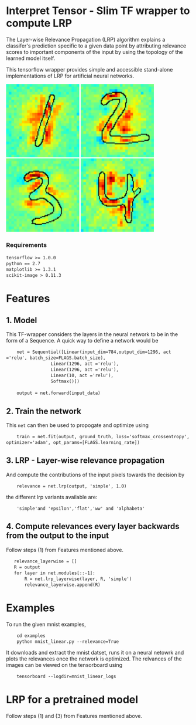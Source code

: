 # Interpret Tensor - Slim TF wrapper to compute LRP

The Layer-wise Relevance Propagation (LRP) algorithm explains a classifer's prediction specific to a given data point by attributing relevance scores to important components of the input by using the topology of the learned model itself.

This tensorflow wrapper provides simple and accessible stand-alone implementations of LRP for artificial neural networks.

<img src="doc/images/1.png" width="200" height="200">
<img src="doc/images/2.png" width="200" height="200">
<img src="doc/images/3.png" width="200" height="200">
<img src="doc/images/4.png" width="200" height="200">

### Requirements
    tensorflow >= 1.0.0
    python == 2.7
    matplotlib >= 1.3.1
    scikit-image > 0.11.3
    
# Features

## 1. Model 

This TF-wrapper considers the layers in the neural network to be in the form of a Sequence. A quick way to define a network would be

        net = Sequential([Linear(input_dim=784,output_dim=1296, act ='relu', batch_size=FLAGS.batch_size),
                     Linear(1296, act ='relu'), 
                     Linear(1296, act ='relu'),
                     Linear(10, act ='relu'),
                     Softmax()])

        output = net.forward(input_data)
             
## 2. Train the network

This `net` can then be used to propogate and optimize using

        train = net.fit(output, ground_truth, loss='softmax_crossentropy', optimizer='adam', opt_params=[FLAGS.learning_rate])

## 3. LRP - Layer-wise relevance propagation

And compute the contributions of the input pixels towards the decision by

        relevance = net.lrp(output, 'simple', 1.0)

the different lrp variants available are:

        'simple'and 'epsilon','flat','ww' and 'alphabeta' 

## 4. Compute relevances every layer backwards from the output to the input  

Follow steps (1) from Features mentioned above.

       relevance_layerwise = []
       R = output
       for layer in net.modules[::-1]:
           R = net.lrp_layerwise(layer, R, 'simple')
           relevance_layerwise.append(R)
           
# Examples 

To run the given mnist examples,
   
        cd examples
        python mnist_linear.py --relevance=True

It downloads and extract the mnist datset, runs it on a neural netowrk and plots the relevances once the network is optimized. The relvances of the images can be viewed on the tensorboard using
   
        tensorboard --logdir=mnist_linear_logs

# LRP for a pretrained model

Follow steps (1) and (3) from Features mentioned above.


   

